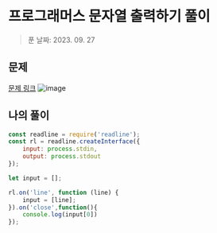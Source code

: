 # 프로그래머스 문자열 출력하기 풀이
> 푼 날짜: 2023. 09. 27
## 문제
[문제 링크](https://school.programmers.co.kr/learn/courses/30/lessons/181952)
![image](https://github.com/makepin2r/TIL/assets/39889583/b147e7d1-ba8e-47aa-a283-5279a2cb8913)

## 나의 풀이
```javascript
const readline = require('readline');
const rl = readline.createInterface({
    input: process.stdin,
    output: process.stdout
});

let input = [];

rl.on('line', function (line) {
    input = [line];
}).on('close',function(){
    console.log(input[0])
});
```
